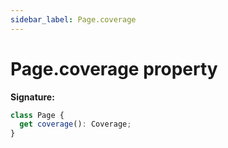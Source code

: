 ```yaml
---
sidebar_label: Page.coverage
---
```


# Page.coverage property

**Signature:**

```typescript
class Page {
  get coverage(): Coverage;
}
```
